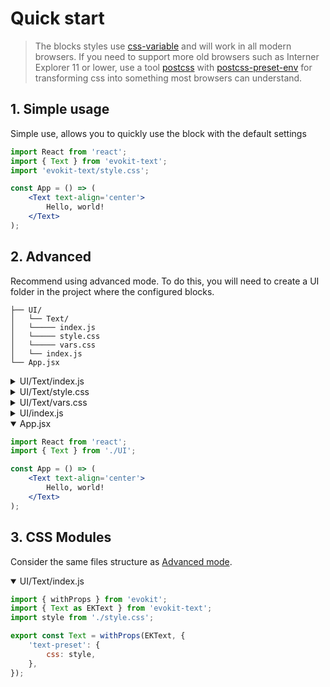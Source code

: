 [evokit-text]: /packages/evokit-text/
[advanced-mode]: #_2-advanced

[css-variable]: //caniuse.com/#feat=css-variables
[postcss]: //postcss.org
[postcss-preset-env]: //preset-env.cssdb.org

# Quick start

> The blocks styles use [css-variable] and will work in all modern browsers. If you need to support more old browsers such as Interner Explorer 11 or lower, use a tool [postcss] with [postcss-preset-env] for transforming css into something most browsers can understand.

## 1. Simple usage

Simple use, allows you to quickly use the block with the default settings

```jsx
import React from 'react';
import { Text } from 'evokit-text';
import 'evokit-text/style.css';

const App = () => (
    <Text text-align='center'>
        Hello, world!
    </Text>
);
```

## 2. Advanced

Recommend using advanced mode. To do this, you will need to create a UI folder in the project where the configured blocks.

```text
├── UI/
│   └── Text/
│   └───── index.js
│   └───── style.css
│   └───── vars.css
│   └── index.js
└── App.jsx
```

<details>
<summary>UI/Text/index.js</summary>

```js
import { Text } from 'evokit-text';
import './style.css';

export { Text };
```

</details>

<details>
<summary>UI/Text/style.css</summary>

```css
@import 'evokit-text/style.css';
@import './vars.css';
```

</details>

<details>
<summary>UI/Text/vars.css</summary>

```css
:root {
    --ek-text-line-height: 1.4em;
}
```

</details>

<details>
<summary>UI/index.js</summary>

```js
import { Text } from './Text';

export { Text };
```

</details>

<details open>
<summary>App.jsx</summary>

```jsx
import React from 'react';
import { Text } from './UI';

const App = () => (
    <Text text-align='center'>
        Hello, world!
    </Text>
);
```

</details>


## 3. CSS Modules

Consider the same files structure as [Advanced mode][advanced-mode].

<details open>
<summary>UI/Text/index.js</summary>

```js
import { withProps } from 'evokit';
import { Text as EKText } from 'evokit-text';
import style from './style.css';

export const Text = withProps(EKText, {
    'text-preset': {
        css: style,
    },
});

```

</details>
